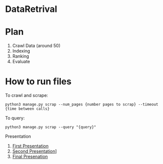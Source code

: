 # DataRetrival

# Plan

1. Crawl Data (around 50)
2. Indexing
3. Ranking
4. Evaluate


# How to run files

To crawl and scrape:
```
python3 manage.py scrap --num_pages {number pages to scrap} --timeout {time between calls}
```

To query:
```
python3 manage.py scrap --query "{query}"
```

Presentation

1. [First Presentation](https://docs.google.com/presentation/d/1N2Iq-sw-Ax4gkfAXompH6KLV2l1zepJoTu_cb1MRQyg/edit?usp=sharing)
2. [Second Presentation](https://docs.google.com/presentation/d/15muezWoNB-25IYNPa3c8UfoA3vZhZnixNdImysvIxdQ/edit?usp=sharing)]
3. [Final Presenation](https://docs.google.com/presentation/d/1FqJROsTaJA6Y7y1yBBOzKcr8QsEcuSU2QjODQXzvvQo/edit?usp=sharing)
